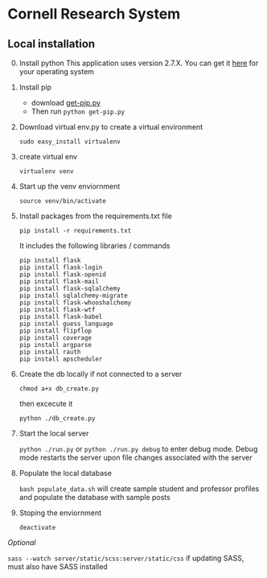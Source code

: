 # Cornell Research System 

## Local installation
0. Install python
    This application uses version 2.7.X. You can get it [here](https://www.python.org/downloads/) for your operating system

1. Install pip
    * download [get-pip.py](https://bootstrap.pypa.io/get-pip.py)
    * Then run ```python get-pip.py```

2. Download virtual env.py to create a virtual environment

    ```sudo easy_install virtualenv```

3. create virtual env

    ```virtualenv venv```

4. Start up the venv enviornment

    ```source venv/bin/activate```

5. Install packages from the requirements.txt file

    ```pip install -r requirements.txt```
    
    It includes the following libraries / commands
    
    ```
    pip install flask
    pip install flask-login
    pip install flask-openid
    pip install flask-mail
    pip install flask-sqlalchemy
    pip install sqlalchemy-migrate
    pip install flask-whooshalchemy
    pip install flask-wtf
    pip install flask-babel
    pip install guess_language
    pip install flipflop
    pip install coverage
    pip install argparse
    pip install rauth
    pip install apscheduler
    ```

7. Create the db locally if not connected to a server
    
    ```chmod a+x db_create.py``` 

    then excecute it 
    
    ```python ./db_create.py```

8. Start the local server

    ```python ./run.py``` 
    or 
    ```python ./run.py debug``` 
    to enter debug mode. Debug mode restarts the server upon file changes associated with the server

9. Populate the local database

    ```bash populate_data.sh``` 
    will create sample student and professor profiles and populate the database with sample posts

10. Stoping the enviornment

    ```deactivate```
    
*Optional*

```sass --watch server/static/scss:server/static/css``` 
if updating SASS, must also have SASS installed

